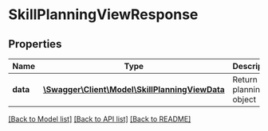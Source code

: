 # SkillPlanningViewResponse

## Properties
Name | Type | Description | Notes
------------ | ------------- | ------------- | -------------
**data** | [**\Swagger\Client\Model\SkillPlanningViewData**](SkillPlanningViewData.md) | Return planning object | 

[[Back to Model list]](../README.md#documentation-for-models) [[Back to API list]](../README.md#documentation-for-api-endpoints) [[Back to README]](../README.md)


